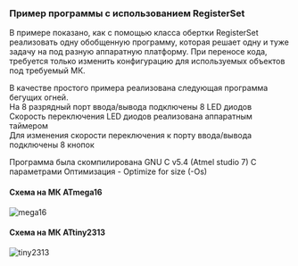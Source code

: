 ### Пример программы с использованием RegisterSet

В примере показано, как с помощью класса обертки RegisterSet реализовать одну обобщенную программу, которая решает одну и туже задачу на под разную аппаратную платформу. При переносе кода, требуется только изменить конфигурацию для используемых объектов под требуемый МК.

В качестве простого примера реализована следующая программа бегущих огней.\
На 8 разрядный порт ввода/вывода подключены 8 LED диодов\
Скорость переключения LED диодов реализована аппаратным таймером\
Для изменения скорости переключения к порту ввода/вывода подключены 8 кнопок

Программа была скомпилирована
GNU C v5.4 (Atmel studio 7)
С параметрами
Оптимизация - Optimize for size (-Os)

#### Схема на МК ATmega16
![mega16]
#### Схема на МК ATtiny2313
![tiny2313]


[mega16]:https://github.com/Reifat/MetaBitLibrary/blob/master/example/pictures/Atmega16.png
[tiny2313]:https://github.com/Reifat/MetaBitLibrary/blob/master/example/pictures/ATtiny2313.png
